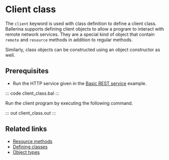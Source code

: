 # Client class

The `client` keyword is used with class definition to define a client class. Ballerina supports defining client objects to allow a program to interact with remote network services. They are a special kind of object that contain `remote` and `resource` methods in addition to regular methods.

Similarly, class objects can be constructed using an object constructor as well.

## Prerequisites
- Run the HTTP service given in the [Basic REST service](/learn/by-example/http-basic-rest-service/) example.

::: code client_class.bal :::

Run the client program by executing the following command.

::: out client_class.out :::

## Related links
- [Resource methods](/learn/by-example/resource-methods/)
- [Defining classes](/learn/by-example/defining-classes/)
- [Object types](/learn/by-example/object-types/)

